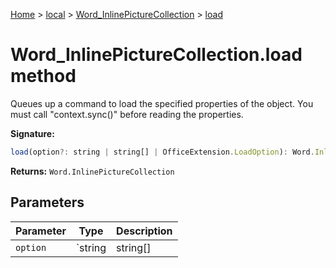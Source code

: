 [Home](./index) &gt; [local](local.md) &gt; [Word\_InlinePictureCollection](local.word_inlinepicturecollection.md) &gt; [load](local.word_inlinepicturecollection.load.md)

# Word\_InlinePictureCollection.load method

Queues up a command to load the specified properties of the object. You must call "context.sync()" before reading the properties.

**Signature:**
```javascript
load(option?: string | string[] | OfficeExtension.LoadOption): Word.InlinePictureCollection;
```
**Returns:** `Word.InlinePictureCollection`

## Parameters

|  Parameter | Type | Description |
|  --- | --- | --- |
|  `option` | `string | string[] | OfficeExtension.LoadOption` |  |

